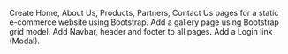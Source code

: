 Create Home, About Us, Products, Partners, Contact Us pages for a static e-commerce website using Bootstrap. Add a gallery page using Bootstrap grid model. Add Navbar, header and footer to all pages. Add a Login link (Modal).